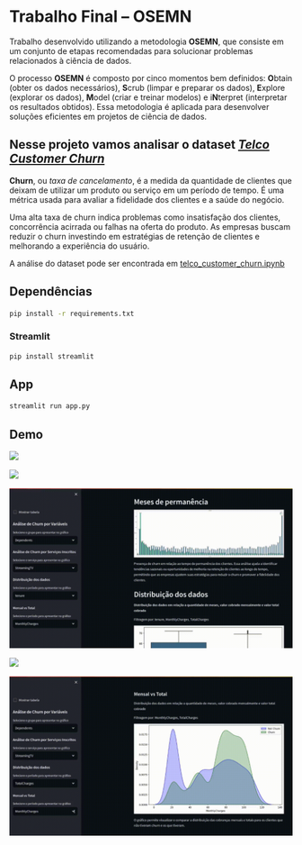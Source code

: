 # Trabalho Final – OSEMN
Trabalho desenvolvido utilizando a metodologia **OSEMN**, que consiste em um conjunto de etapas recomendadas para solucionar problemas relacionados à ciência de dados. 

O processo **OSEMN** é composto por cinco momentos bem definidos: **O**btain (obter os dados necessários), **S**crub (limpar e preparar os dados), **E**xplore (explorar os dados), **M**odel (criar e treinar modelos) e i**N**terpret (interpretar os resultados obtidos). Essa metodologia é aplicada para desenvolver soluções eficientes em projetos de ciência de dados.

## Nesse projeto vamos analisar o dataset [*Telco Customer Churn*](WA_Fn-UseC_-Telco-Customer-Churn.csv)
**Churn**, ou *taxa de cancelamento*, é a medida da quantidade de clientes que deixam de utilizar um produto ou serviço em um período de tempo. É uma métrica usada para avaliar a fidelidade dos clientes e a saúde do negócio. 

Uma alta taxa de churn indica problemas como insatisfação dos clientes, concorrência acirrada ou falhas na oferta do produto. As empresas buscam reduzir o churn investindo em estratégias de retenção de clientes e melhorando a experiência do usuário.

A análise do dataset pode ser encontrada em [telco_customer_churn.ipynb](telco_customer_churn.ipynb)


## Dependências
```bash
pip install -r requirements.txt
```

### Streamlit
```bash
pip install streamlit
```

## App
```bash
streamlit run app.py
```

## Demo
![](demo/OSEMN-1.gif)

![](demo/OSEMN-2.gif)

![](demo/OSEMN-3.gif)

![](demo/OSEMN-4.gif)

![](demo/OSEMN-5.gif)














